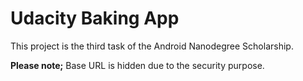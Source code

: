 # Udacity Baking App
This project is the third task of the Android Nanodegree Scholarship.

<b>Please note;</b> Base URL is hidden due to the security purpose.
